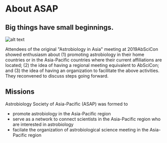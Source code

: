 # About ASAP

## Big things have small beginnings.

![alt text](https://higherlogicdownload.s3.amazonaws.com/AGU/734326d9-60a8-44e1-a26a-4592aff90992/UploadedImages/AbsiCon/AbSciCon_Space_Needle_Firs_Stars_Logo_322x275.jpg)

Attendees of the original "Astrobiology in Asia" meeting at 2019AbSciCon showed enthusiasm about (1) promoting astrobiology in their home countries or in the Asia-Pacific countries where their current affiliations are located; (2) the idea of having a regional meeting equivalent to AbSciCon; and (3) the idea of having an organization to facilitate the above activities. They reconvened to discuss steps going forward.

## Missions

Astrobiology Society of Asia-Pacific (ASAP) was formed to
* promote astrobiology in the Asia-Pacific region
* serve as a network to connect scientists in the Asia-Pacific region who are interested in astrobiology
* facilate the organization of astrobiological science meeting in the Asia-Pacific region
